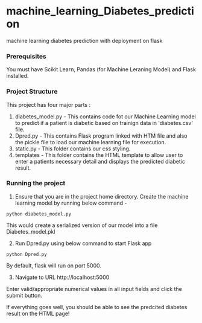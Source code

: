 # machine_learning_Diabetes_prediction
machine learning diabetes prediction with deployment on flask


### Prerequisites
You must have Scikit Learn, Pandas (for Machine Leraning Model) and Flask installed.

### Project Structure
This project has four major parts :
1. diabetes_model.py - This contains code fot our Machine Learning model to predict if a patient is diabetic based on trainign data in 'diabetes.csv' file.
2. Dpred.py - This contains Flask program linked with HTM file and also the pickle file to load our machine learning file for execution.
3. static.py - This folder contains our css styling.
4. templates - This folder contains the HTML template to allow user to enter a patients necessary detail and displays the predicted diabetic result.

### Running the project
1. Ensure that you are in the project home directory. Create the machine learning model by running below command -
```
python diabetes_model.py
```
This would create a serialized version of our model into a file Diabetes_model.pkl

2. Run Dpred.py using below command to start Flask app
```
python Dpred.py
```
By default, flask will run on port 5000.

3. Navigate to URL http://localhost:5000

Enter valid/appropriate numerical values in all input fields and click the submit button.

If everything goes well, you should  be able to see the predcited diabetes result on the HTML page!

